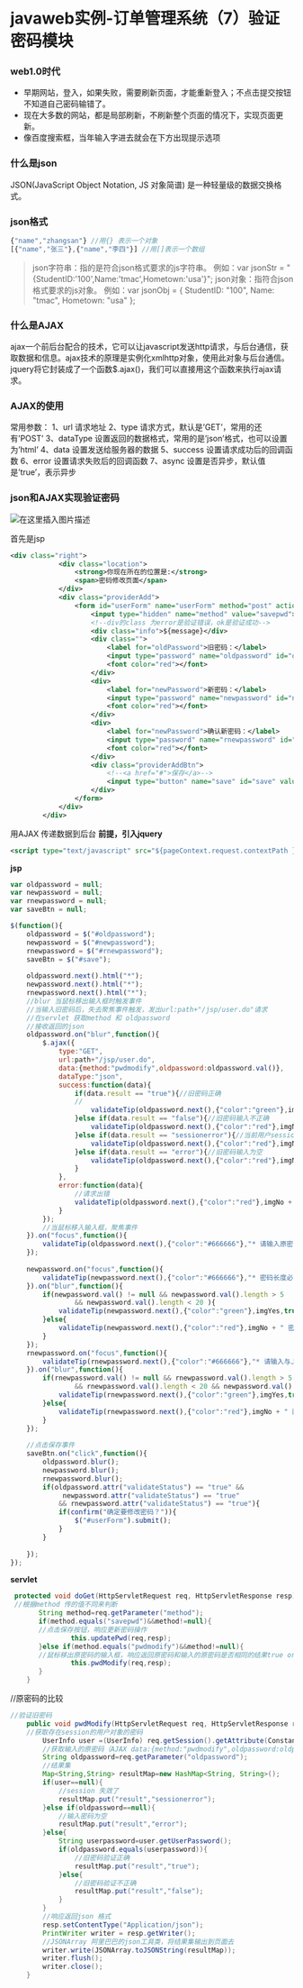 # javaweb实例-订单管理系统（7）验证密码模块


<!--more-->

### web1.0时代
 - 早期网站，登入，如果失败，需要刷新页面，才能重新登入；不点击提交按钮不知道自己密码输错了。
 - 现在大多数的网站，都是局部刷新，不刷新整个页面的情况下，实现页面更新。
 - 像百度搜索框，当年输入字进去就会在下方出现提示选项
### 什么是json
JSON(JavaScript Object Notation, JS 对象简谱) 是一种轻量级的数据交换格式。
### json格式
```javascript
{"name","zhangsan"} //用{} 表示一个对象
[{"name","张三"},{"name","李四"}] //用[]表示一个数组
```
>json字符串：指的是符合json格式要求的js字符串。
>例如：var jsonStr = "{StudentID:'100',Name:'tmac',Hometown:'usa'}";
json对象：指符合json格式要求的js对象。
例如：var jsonObj = { StudentID: "100", Name: "tmac", Hometown: "usa" };
### 什么是AJAX
ajax一个前后台配合的技术，它可以让javascript发送http请求，与后台通信，获取数据和信息。ajax技术的原理是实例化xmlhttp对象，使用此对象与后台通信。jquery将它封装成了一个函数$.ajax()，我们可以直接用这个函数来执行ajax请求。
### AJAX的使用
常用参数：
1、url 请求地址
2、type 请求方式，默认是’GET’，常用的还有’POST’
3、dataType 设置返回的数据格式，常用的是’json’格式，也可以设置为’html’
4、data 设置发送给服务器的数据
5、success 设置请求成功后的回调函数
6、error 设置请求失败后的回调函数
7、async 设置是否异步，默认值是’true’，表示异步
### json和AJAX实现验证密码
![在这里插入图片描述](https://img-blog.csdnimg.cn/20210112215813565.png?x-oss-process=image/watermark,type_ZmFuZ3poZW5naGVpdGk,shadow_10,text_aHR0cHM6Ly9ibG9nLmNzZG4ubmV0L3FxXzQxMTE2MDI3,size_16,color_FFFFFF,t_70#pic_center)

首先是jsp
```xml
<div class="right">
            <div class="location">
                <strong>你现在所在的位置是:</strong>
                <span>密码修改页面</span>
            </div>
            <div class="providerAdd">
                <form id="userForm" name="userForm" method="post" action="${pageContext.request.contextPath }/jsp/user.do">
                    <input type="hidden" name="method" value="savepwd">
                    <!--div的class 为error是验证错误，ok是验证成功-->
                    <div class="info">${message}</div>
                    <div class="">
                        <label for="oldPassword">旧密码：</label>
                        <input type="password" name="oldpassword" id="oldpassword" value=""> 
						<font color="red"></font>
                    </div>
                    <div>
                        <label for="newPassword">新密码：</label>
                        <input type="password" name="newpassword" id="newpassword" value=""> 
						<font color="red"></font>
                    </div>
                    <div>
                        <label for="newPassword">确认新密码：</label>
                        <input type="password" name="rnewpassword" id="rnewpassword" value=""> 
						<font color="red"></font>
                    </div>
                    <div class="providerAddBtn">
                        <!--<a href="#">保存</a>-->
                        <input type="button" name="save" id="save" value="保存" class="input-button">
                    </div>
                </form>
            </div>
        </div>
```
用AJAX 传递数据到后台
**前提，引入jquery**
```xml
<script type="text/javascript" src="${pageContext.request.contextPath }/js/jquery-1.8.3.min.js"></script>
```
**jsp**
```javascript
var oldpassword = null;
var newpassword = null;
var rnewpassword = null;
var saveBtn = null;

$(function(){
	oldpassword = $("#oldpassword");
	newpassword = $("#newpassword");
	rnewpassword = $("#rnewpassword");
	saveBtn = $("#save");
	
	oldpassword.next().html("*");
	newpassword.next().html("*");
	rnewpassword.next().html("*");
	//blur 当鼠标移出输入框时触发事件
	//当输入旧密码后，失去聚焦事件触发，发出url:path+"/jsp/user.do"请求
	//在servlet 获取method 和 oldpassword 
	//接收返回的json
	oldpassword.on("blur",function(){
		$.ajax({
			type:"GET",
			url:path+"/jsp/user.do",
			data:{method:"pwdmodify",oldpassword:oldpassword.val()},
			dataType:"json",
			success:function(data){
				if(data.result == "true"){//旧密码正确
				//
					validateTip(oldpassword.next(),{"color":"green"},imgYes,true);
				}else if(data.result == "false"){//旧密码输入不正确
					validateTip(oldpassword.next(),{"color":"red"},imgNo + " 原密码输入不正确",false);
				}else if(data.result == "sessionerror"){//当前用户session过期，请重新登录
					validateTip(oldpassword.next(),{"color":"red"},imgNo + " 当前用户session过期，请重新登录",false);
				}else if(data.result == "error"){//旧密码输入为空
					validateTip(oldpassword.next(),{"color":"red"},imgNo + " 请输入旧密码",false);
				}
			},
			error:function(data){
				//请求出错
				validateTip(oldpassword.next(),{"color":"red"},imgNo + " 请求错误",false);
			}
		});
		//当鼠标移入输入框，聚焦事件
	}).on("focus",function(){
		validateTip(oldpassword.next(),{"color":"#666666"},"* 请输入原密码",false);
	});
	
	newpassword.on("focus",function(){
		validateTip(newpassword.next(),{"color":"#666666"},"* 密码长度必须是大于6小于20",false);
	}).on("blur",function(){
		if(newpassword.val() != null && newpassword.val().length > 5
				&& newpassword.val().length < 20 ){
			validateTip(newpassword.next(),{"color":"green"},imgYes,true);
		}else{
			validateTip(newpassword.next(),{"color":"red"},imgNo + " 密码输入不符合规范，请重新输入",false);
		}
	});
	rnewpassword.on("focus",function(){
		validateTip(rnewpassword.next(),{"color":"#666666"},"* 请输入与上面一致的密码",false);
	}).on("blur",function(){
		if(rnewpassword.val() != null && rnewpassword.val().length > 5
				&& rnewpassword.val().length < 20 && newpassword.val() == rnewpassword.val()){
			validateTip(rnewpassword.next(),{"color":"green"},imgYes,true);
		}else{
			validateTip(rnewpassword.next(),{"color":"red"},imgNo + " 两次密码输入不一致，请重新输入",false);
		}
	});
	
	//点击保存事件
	saveBtn.on("click",function(){
		oldpassword.blur();
		newpassword.blur();
		rnewpassword.blur();
		if(oldpassword.attr("validateStatus") == "true" &&
			 newpassword.attr("validateStatus") == "true"
			&& rnewpassword.attr("validateStatus") == "true"){
			if(confirm("确定要修改密码？")){
				$("#userForm").submit();
			}
		}
		
	});
});
```
**servlet**
```java
 protected void doGet(HttpServletRequest req, HttpServletResponse resp) throws ServletException, IOException {
 //根据method 传的值不同来判断
       String method=req.getParameter("method");
       if(method.equals("savepwd")&&method!=null){
       //点击保存按钮，响应更新密码操作
               this.updatePwd(req,resp);
       }else if(method.equals("pwdmodify")&&method!=null){
       //鼠标移出原密码的输入框，响应返回原密码和输入的原密码是否相同的结果true or false
               this.pwdModify(req,resp);
       }
    }
```
//原密码的比较
```java
//验证旧密码
    public void pwdModify(HttpServletRequest req, HttpServletResponse resp) throws ServletException, IOException{
    //获取存在session的用户对象的密码
        UserInfo user =(UserInfo) req.getSession().getAttribute(Constants.USER_SESSION);
        //获取输入的原密码（AJAX data:{method:"pwdmodify",oldpassword:oldpassword.val()}返回给服务器的参数）
        String oldpassword=req.getParameter("oldpassword");
        //结果集
        Map<String,String> resultMap=new HashMap<String, String>();
        if(user==null){
            //session 失效了
            resultMap.put("result","sessionerror");
        }else if(oldpassword==null){
            //输入密码为空
            resultMap.put("result","error");
        }else{
            String userpassword=user.getUserPassword();
            if(oldpassword.equals(userpassword)){
                //旧密码验证正确
                resultMap.put("result","true");
            }else{
                //旧密码验证不正确
                resultMap.put("result","false");
            }
        }
        //响应返回json 格式
        resp.setContentType("Application/json");
        PrintWriter writer = resp.getWriter();
        //JSONArray 阿里巴巴的json工具类，将结果集输出到页面去
        writer.write(JSONArray.toJSONString(resultMap));
        writer.flush();
        writer.close();
    }
```


